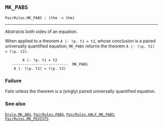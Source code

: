 ## `MK_PABS`

``` hol4
PairRules.MK_PABS : (thm -> thm)
```

------------------------------------------------------------------------

Abstracts both sides of an equation.

When applied to a theorem `A |- !p. t1 = t2`, whose conclusion is a
paired universally quantified equation, `MK_PABS` returns the theorem
`A |- (\p. t1) = (\p. t2)`.

``` hol4
        A |- !p. t1 = t2
   --------------------------  MK_PABS
    A |- (\p. t1) = (\p. t2)
```

### Failure

Fails unless the theorem is a (singly) paired universally quantified
equation.

### See also

[`Drule.MK_ABS`](#Drule.MK_ABS), [`PairRules.PABS`](#PairRules.PABS),
[`PairRules.HALF_MK_PABS`](#PairRules.HALF_MK_PABS),
[`PairRules.MK_PEXISTS`](#PairRules.MK_PEXISTS)
